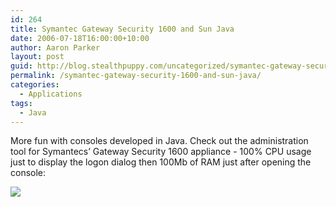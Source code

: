 ```yaml
---
id: 264
title: Symantec Gateway Security 1600 and Sun Java
date: 2006-07-18T16:00:00+10:00
author: Aaron Parker
layout: post
guid: http://blog.stealthpuppy.com/uncategorized/symantec-gateway-security-1600-and-sun-java
permalink: /symantec-gateway-security-1600-and-sun-java/
categories:
  - Applications
tags:
  - Java
---
```

More fun with consoles developed in Java. Check out the administration tool for Symantecs&#8217; Gateway Security 1600 appliance - 100% CPU usage just to display the logon dialog then 100Mb of RAM just after opening the console:

<a target="_blank" href="/photos/parky/images/1223/original.aspx"><img border="0" src="/photos/parky/images/1223/secondarythumb.aspx" /></a>